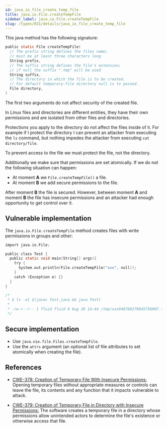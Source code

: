 ```yaml
---
id: java_io_file_create_temp_file
title: java.io.File.createTempFile
sidebar_label: java.io.File.createTempFile
slug: /types/031/details/java_io_file_create_temp_file
---
```


This java method has the following signature:

```c
public static File createTempFile(
  // The prefix string defines the files name;
  // must be at least three characters long
  String prefix,
  // The suffix string defines the file's extension;
  // if null the suffix ".tmp" will be used
  String suffix,
  // The directory in which the file is to be created.
  // For default temporary-file directory null is to passed.
  File directory,
)
```

The first two arguments do not affect security of the created file.

In Linux files and directories are different entities,
they have their own permissions
and are isolated from other files and directories.

Protections you apply to the directory do not affect the files inside of it.
For example if I protect the directory
I can prevent an attacker from executing the `ls` command,
but nothing impedes the attacker from executing `cat directory/file`.

To prevent access to the file we must protect the file, not the directory.

Additionally we make sure that permissions are set atomically.
If we do not the following situation can happen:

- At moment **A** we `File.createTempFile()` a file.
- At moment **B** we add secure permissions to the file.

After moment **B** the file is secured.
However, between moment **A** and moment **B** the file has insecure permissions
and an attacker had enough opportunity to get control over it.

## Vulnerable implementation

The `java.io.File.createTempFile` method creates files
with write permissions in groups and other:

```c {6}
import java.io.File;

public class Test {
  public static void main(String[] args){
    try {
      System.out.println(File.createTempFile("xxx", null));
    }
    catch (Exception e) {}
  }
}

/*
 * $ ls -al $(javac Test.java && java Test)
 *
 * -rw-r--r-- 1 fluid fluid 0 Aug 28 14:44 /tmp/xxx948760279845756007.tmp
 */
```

## Secure implementation

- Use `java.nio.file.Files.createTempFile`.
- Use the `attrs` argument (an optional list of file attributes
  to set atomically when creating the file).

## References

- [CWE-378: Creation of Temporary File With Insecure Permissions:](https://cwe.mitre.org/data/definitions/378.html)
Opening temporary files without appropriate measures or controls can leave the file, its contents and any function that it impacts vulnerable to attack.

- [CWE-379: Creation of Temporary File in Directory with Insecure Permissions:](https://cwe.mitre.org/data/definitions/379.html)
The software creates a temporary file in a directory whose permissions allow unintended actors to determine the file's existence or otherwise access that file.
